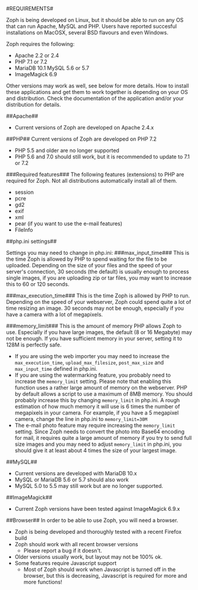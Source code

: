 #REQUIREMENTS#

Zoph is being developed on Linux, but it should be able to run on any OS that can run Apache, MySQL and PHP. Users have reported succesful installations on MacOSX, several BSD flavours and even Windows. 

Zoph requires the following:
* Apache 2.2 or 2.4
* PHP 7.1 or 7.2
* MariaDB 10.1 MySQL 5.6 or 5.7
* ImageMagick 6.9

Other versions may work as well, see below for more details. How to install these applications and get them to work together is depending on your OS and distribution. Check the documentation of the application and/or your distribution for details.

##Apache##
* Current versions of Zoph are developed on Apache 2.4.x

##PHP##
Current versions of Zoph are developed on PHP 7.2
* PHP 5.5 and older are no longer supported
* PHP 5.6 and 7.0 should still work, but it is recommended to update to 7.1 or 7.2

###Required features###
The following features (extensions) to PHP are required for Zoph. Not all distributions automatically install all of them.
* session
* pcre
* gd2
* exif
* xml
* pear (if you want to use the e-mail features)
* FileInfo

##php.ini settings##

Settings you may need to change in php.ini:
###max_input_time###
This is the time Zoph is allowed by PHP to spend waiting for the file to be uploaded. Depending on the size of your files and the speed of your server's connection, 30 seconds (the default) is usually enough to process single images, if you are uploading zip or tar files, you may want to increase this to 60 or 120 seconds.

###max_execution_time###
This is the time Zoph is allowed by PHP to run. Depending on the speed of your webserver, Zoph could spend quite a lot of time resizing an image. 30 seconds may not be enough, especially if you have a camera with a lot of megapixels.

###memory_limit###
This is the amount of memory PHP allows Zoph to use. Especially if you have large images, the default (8 or 16 Megabyte) may not be enough. If you have sufficient memory in your server, setting it to 128M is perfectly safe.
* If you are using the web importer you may need to increase the `max_execution_time`, `upload_max_filesize`, `post_max_size` and `max_input_time`  defined in php.ini.
* If you are using the watermarking feature, you probably need to increase the `memory_limit` setting. Please note that enabling this function uses a rather large amount of memory on the webserver. PHP by default allows a script to use a maximum of 8MB memory. You should probably increase this by changing `memory_limit` in php.ini. A rough estimation of how much memory it will use is 6 times the number of megapixels in your camera. For example, if you have a 5 megapixel camera, change the line in php.ini to `memory_limit=30M`
* The e-mail photo feature may require increasing the `memory_limit` setting. Since Zoph needs to convert the photo into Base64 encoding for mail, it requires quite a large amount of memory if you try to send full size images and you may need to adjust `memory_limit` in php.ini, you should give it at least about 4 times the size of your largest image.

##MySQL##
* Current versions are developed with MariaDB 10.x
* MySQL or MariaDB 5.6 or 5.7 should also work
* MySQL 5.0 to 5.5 may still work but are no longer supported.

##ImageMagick##
* Current Zoph versions have been tested against ImageMagick 6.9.x

##Browser##
In order to be able to use Zoph, you will need a browser.
* Zoph is being developed and thoroughly tested with a recent Firefox build
* Zoph should work with all recent browser versions
    * Please report a bug if it doesn't.
* Older versions usually work, but layout may not be 100% ok.
* Some features require Javascript support
    * Most of Zoph should work when Javascript is turned off in the browser, but this is decreasing, Javascript is required for more and more functions!
